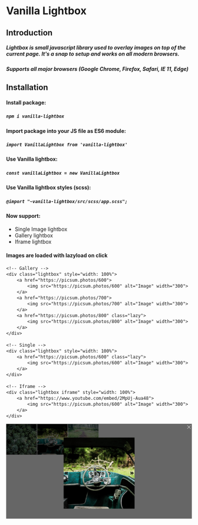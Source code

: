 
# Vanilla Lightbox

## Introduction

##### Lightbox is small javascript library used to overlay images on top of the current page. It's a snap to setup and works on all modern browsers.

##### Supports all major browsers (Google Chrome, Firefox, Safari, IE 11, Edge)

## Installation

#### Install package:
##### `npm i vanilla-lightbox`
#### Import package into your JS file as ES6 module:
##### `import VanillaLightbox from 'vanilla-lightbox'`

#### Use Vanilla lightbox:
##### `const vanillaLightbox = new VanillaLightbox`
#### Use Vanilla lightbox styles (scss):
##### `@import "~vanilla-lightbox/src/scss/app.scss";`

#### Now support:

 - Single Image lightbox
 - Gallery lightbox
 - Iframe lightbox

#### Images are loaded with lazyload on click

```
<!-- Gallery -->
<div class="lightbox" style="width: 100%">
    <a href="https://picsum.photos/600">
        <img src="https://picsum.photos/600" alt="Image" width="300">
    </a>
    <a href="https://picsum.photos/700">
        <img src="https://picsum.photos/700" alt="Image" width="300">
    </a>
    <a href="https://picsum.photos/800" class="lazy">
        <img src="https://picsum.photos/800" alt="Image" width="300">
    </a>
</div>

<!-- Single -->
<div class="lightbox" style="width: 100%">
    <a href="https://picsum.photos/600" class="lazy">
        <img src="https://picsum.photos/600" alt="Image" width="300">
    </a>
</div>

<!-- Iframe -->
<div class="lightbox iframe" style="width: 100%">
    <a href="https://www.youtube.com/embed/2MpUj-Aua48">
        <img src="https://picsum.photos/600" alt="Image" width="300">
    </a>
</div>
```

![](Screenshot.png)
